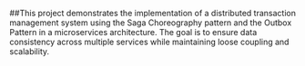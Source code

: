 ##This project demonstrates the implementation of a distributed transaction management system using the Saga Choreography pattern and the Outbox Pattern in a microservices architecture. The goal is to ensure data consistency across multiple services while maintaining loose coupling and scalability.
